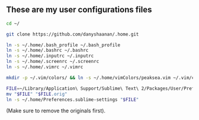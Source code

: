 These are my user configurations files
--------------------------------------

```bash
cd ~/

git clone https://github.com/danyshaanan/.home.git

ln -s ~/.home/.bash_profile ~/.bash_profile
ln -s ~/.home/.bashrc ~/.bashrc
ln -s ~/.home/.inputrc ~/.inputrc
ln -s ~/.home/.screenrc ~/.screenrc
ln -s ~/.home/.vimrc ~/.vimrc

mkdir -p ~/.vim/colors/ && ln -s ~/.home/vimColors/peaksea.vim ~/.vim/colors/

FILE=~/Library/Application\ Support/Sublime\ Text\ 2/Packages/User/Preferences.sublime-settings
mv "$FILE" "$FILE.orig"
ln -s ~/.home/Preferences.sublime-settings "$FILE"
```

(Make sure to remove the originals first).
